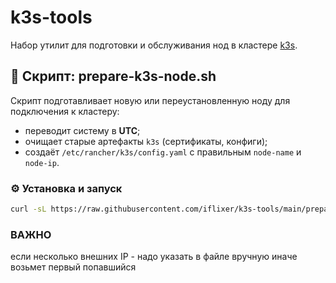# k3s-tools

Набор утилит для подготовки и обслуживания нод в кластере [k3s](https://k3s.io/).

## 📌 Скрипт: prepare-k3s-node.sh

Скрипт подготавливает новую или переустановленную ноду для подключения к кластеру:

- переводит систему в **UTC**;
- очищает старые артефакты `k3s` (сертификаты, конфиги);
- создаёт `/etc/rancher/k3s/config.yaml` с правильным `node-name` и `node-ip`.

### ⚙️ Установка и запуск

```bash
curl -sL https://raw.githubusercontent.com/iflixer/k3s-tools/main/prepare-k3s-node.sh | bash
```
### ВАЖНО

если несколько внешних IP - надо указать в файле вручную иначе возьмет первый попавшийся
